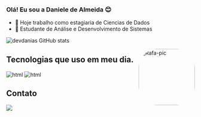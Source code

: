 ### Olá! Eu sou a Daniele de Almeida 😊

- 🔭 Hoje trabalho como estagiaria de Ciencias de Dados
- 🌱 Estudante de Análise e Desenvolvimento de Sistemas 


![devdanias GitHub stats](https://github-readme-stats.vercel.app/api?username=devdanias&show_icons=true&theme=radical)

<img align="right" alt="Rafa-pic" height="150" style="border-radius:50px;" src="https://user-images.githubusercontent.com/126623973/225479065-8bba913f-f7eb-424c-b2d7-2db53c13c9f0.gif">
</div>

## Tecnologias que uso em meu dia.
<div style = "display: inline_block"></>
<img aLign = "center" aLt = "html" src = "https://img.shields.io/badge/HTML-239120?style=for-the-badge&logo=html5&logoColor=white"/>
<img aLign = "center" aLt = "html" src = "https://img.shields.io/badge/Java-ED8B00?style=for-the-badge&logo=openjdk&logoColor=white"/>
</div>

###

## Contato

<div> 
  <a href="https://www.linkedin.com/in/daniele-de-almeida-silva-920b5a23a" target="_blank"><img src="https://img.shields.io/badge/-LinkedIn-%230077B5?style=for-the-badge&logo=linkedin&logoColor=white" target="_blank"></a> 
  
</div>

